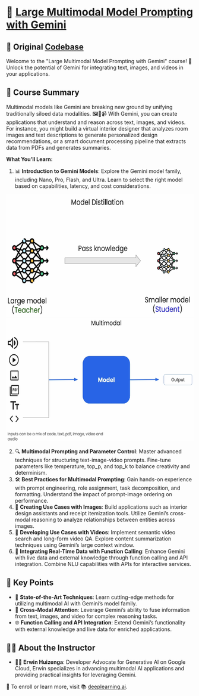 # 🌟 [Large Multimodal Model Prompting with Gemini](https://www.deeplearning.ai/short-courses/large-multimodal-model-prompting-with-gemini/)

## 🌟 Original [Codebase](https://github.com/https-deeplearning-ai/sc-gc-c4-gemini-public)

Welcome to the "Large Multimodal Model Prompting with Gemini" course! 🚀 Unlock the potential of Gemini for integrating text, images, and videos in your applications.

## 📘 Course Summary
Multimodal models like Gemini are breaking new ground by unifying traditionally siloed data modalities. 🖼️📝📹 With Gemini, you can create applications that understand and reason across text, images, and videos. For instance, you might build a virtual interior designer that analyzes room images and text descriptions to generate personalized design recommendations, or a smart document processing pipeline that extracts data from PDFs and generates summaries.

**What You’ll Learn:**
1. 📊 **Introduction to Gemini Models**: Explore the Gemini model family, including Nano, Pro, Flash, and Ultra. Learn to select the right model based on capabilities, latency, and cost considerations.
<p align="center">
<img src="images/l1_1.png" height="330"> 
<img src="images/l1_2.png" height="330"> 
</p>

2. 🔍 **Multimodal Prompting and Parameter Control**: Master advanced techniques for structuring text-image-video prompts. Fine-tune parameters like temperature, top_p, and top_k to balance creativity and determinism.
3. 🛠️ **Best Practices for Multimodal Prompting**: Gain hands-on experience with prompt engineering, role assignment, task decomposition, and formatting. Understand the impact of prompt-image ordering on performance.
4. 🏡 **Creating Use Cases with Images**: Build applications such as interior design assistants and receipt itemization tools. Utilize Gemini’s cross-modal reasoning to analyze relationships between entities across images.
5. 🎥 **Developing Use Cases with Videos**: Implement semantic video search and long-form video QA. Explore content summarization techniques using Gemini’s large context window.
6. 🔗 **Integrating Real-Time Data with Function Calling**: Enhance Gemini with live data and external knowledge through function calling and API integration. Combine NLU capabilities with APIs for interactive services.

## 🔑 Key Points
- 🌟 **State-of-the-Art Techniques**: Learn cutting-edge methods for utilizing multimodal AI with Gemini’s model family.
- 🔄 **Cross-Modal Attention**: Leverage Gemini’s ability to fuse information from text, images, and video for complex reasoning tasks.
- 🌐 **Function Calling and API Integration**: Extend Gemini’s functionality with external knowledge and live data for enriched applications.

## 👨‍🏫 About the Instructor
- 👨‍💻 **Erwin Huizenga**: Developer Advocate for Generative AI on Google Cloud, Erwin specializes in advancing multimodal AI applications and providing practical insights for leveraging Gemini.

🔗 To enroll or learn more, visit 📚 [deeplearning.ai](https://www.deeplearning.ai/).
